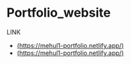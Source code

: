 # Portfolio_website

LINK
- [(https://mehul1-portfolio.netlify.app/)](https://mehul-portfolio-website.vercel.app/)
- [(https://mehul1-portfolio.netlify.app/)](https://mehul1-portfolio.netlify.app/)
